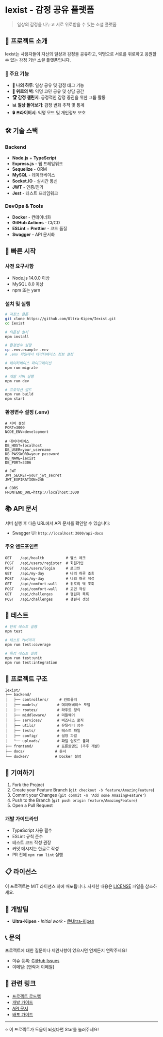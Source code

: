 # Iexist - 감정 공유 플랫폼

> 일상의 감정을 나누고 서로 위로받을 수 있는 소셜 플랫폼

## 📖 프로젝트 소개

Iexist는 사용자들이 자신의 일상과 감정을 공유하고, 익명으로 서로를 위로하고 응원할 수 있는 감정 기반 소셜 플랫폼입니다.

### 🌟 주요 기능

- **📝 나의 하루**: 일상 공유 및 감정 태그 기능
- **💙 위로의 벽**: 익명 고민 공유 및 상담 공간
- **🏆 감정 챌린지**: 긍정적인 감정 증진을 위한 그룹 활동
- **📊 일상 돌아보기**: 감정 변화 추적 및 통계
- **🔒 프라이버시**: 익명 모드 및 개인정보 보호

## 🛠 기술 스택

### Backend
- **Node.js** + **TypeScript**
- **Express.js** - 웹 프레임워크
- **Sequelize** - ORM
- **MySQL** - 데이터베이스
- **Socket.IO** - 실시간 통신
- **JWT** - 인증/인가
- **Jest** - 테스트 프레임워크

### DevOps & Tools
- **Docker** - 컨테이너화
- **GitHub Actions** - CI/CD
- **ESLint** + **Prettier** - 코드 품질
- **Swagger** - API 문서화

## 🚀 빠른 시작

### 사전 요구사항
- Node.js 14.0.0 이상
- MySQL 8.0 이상
- npm 또는 yarn

### 설치 및 실행

```bash
# 저장소 클론
git clone https://github.com/Ultra-Kipen/Iexist.git
cd Iexist

# 의존성 설치
npm install

# 환경변수 설정
cp .env.example .env
# .env 파일에서 데이터베이스 정보 설정

# 데이터베이스 마이그레이션
npm run migrate

# 개발 서버 실행
npm run dev

# 프로덕션 빌드
npm run build
npm start
```

### 환경변수 설정 (.env)

```env
# 서버 설정
PORT=3000
NODE_ENV=development

# 데이터베이스
DB_HOST=localhost
DB_USER=your_username
DB_PASSWORD=your_password
DB_NAME=iexist
DB_PORT=3306

# JWT
JWT_SECRET=your_jwt_secret
JWT_EXPIRATION=24h

# CORS
FRONTEND_URL=http://localhost:3000
```

## 📚 API 문서

서버 실행 후 다음 URL에서 API 문서를 확인할 수 있습니다:
- Swagger UI: `http://localhost:3000/api-docs`

### 주요 엔드포인트

```
GET    /api/health          # 헬스 체크
POST   /api/users/register  # 회원가입
POST   /api/users/login     # 로그인
GET    /api/my-day          # 나의 하루 조회
POST   /api/my-day          # 나의 하루 작성
GET    /api/comfort-wall    # 위로의 벽 조회
POST   /api/comfort-wall    # 고민 작성
GET    /api/challenges      # 챌린지 목록
POST   /api/challenges      # 챌린지 생성
```

## 🧪 테스트

```bash
# 단위 테스트 실행
npm test

# 테스트 커버리지
npm run test:coverage

# 특정 테스트 실행
npm run test:unit
npm run test:integration
```

## 📁 프로젝트 구조

```
Iexist/
├── backend/
│   ├── controllers/     # 컨트롤러
│   ├── models/         # 데이터베이스 모델
│   ├── routes/         # 라우트 정의
│   ├── middleware/     # 미들웨어
│   ├── services/       # 비즈니스 로직
│   ├── utils/          # 유틸리티 함수
│   ├── tests/          # 테스트 파일
│   ├── config/         # 설정 파일
│   └── uploads/        # 파일 업로드 폴더
├── frontend/           # 프론트엔드 (추후 개발)
├── docs/              # 문서
└── docker/            # Docker 설정
```

## 🤝 기여하기

1. Fork the Project
2. Create your Feature Branch (`git checkout -b feature/AmazingFeature`)
3. Commit your Changes (`git commit -m 'Add some AmazingFeature'`)
4. Push to the Branch (`git push origin feature/AmazingFeature`)
5. Open a Pull Request

### 개발 가이드라인

- TypeScript 사용 필수
- ESLint 규칙 준수
- 테스트 코드 작성 권장
- 커밋 메시지는 한글로 작성
- PR 전에 `npm run lint` 실행

## 📋 라이선스

이 프로젝트는 MIT 라이선스 하에 배포됩니다. 자세한 내용은 [LICENSE](LICENSE) 파일을 참조하세요.

## 👥 개발팀

- **Ultra-Kipen** - *Initial work* - [@Ultra-Kipen](https://github.com/Ultra-Kipen)

## 📞 문의

프로젝트에 대한 질문이나 제안사항이 있으시면 언제든지 연락주세요!

- 이슈 등록: [GitHub Issues](https://github.com/Ultra-Kipen/Iexist/issues)
- 이메일: [연락처 이메일]

## 🔗 관련 링크

- [프로젝트 로드맵](docs/ROADMAP.md)
- [개발 가이드](docs/DEVELOPMENT.md)
- [API 문서](docs/API.md)
- [배포 가이드](docs/DEPLOYMENT.md)

---

⭐ 이 프로젝트가 도움이 되셨다면 Star를 눌러주세요!